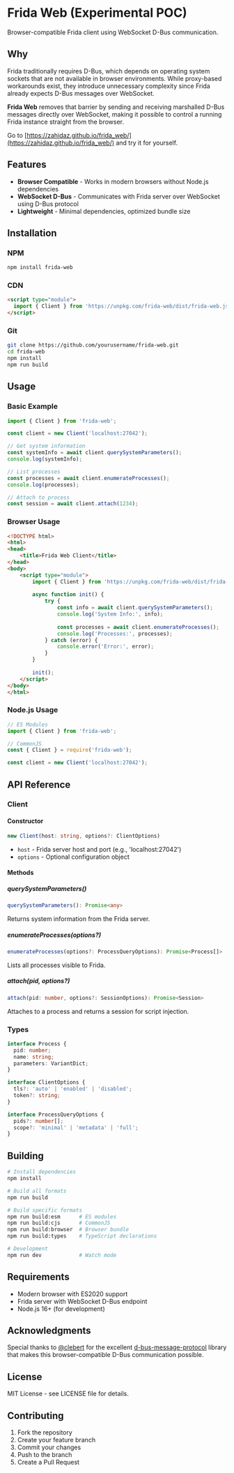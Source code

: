 # Frida Web (Experimental POC)

Browser-compatible Frida client using WebSocket D-Bus communication.

## Why

Frida traditionally requires D-Bus, which depends on operating system sockets that are not available in browser environments. While proxy-based workarounds exist, they introduce unnecessary complexity since Frida already expects D-Bus messages over WebSocket.  

**Frida Web** removes that barrier by sending and receiving marshalled D-Bus messages directly over WebSocket, making it possible to control a running Frida instance straight from the browser.  

Go to [https://zahidaz.github.io/frida_web/](https://zahidaz.github.io/frida_web/) and try it for yourself.


## Features

- **Browser Compatible** - Works in modern browsers without Node.js dependencies
- **WebSocket D-Bus** - Communicates with Frida server over WebSocket using D-Bus protocol
- **Lightweight** - Minimal dependencies, optimized bundle size

## Installation

### NPM
```bash
npm install frida-web
```

### CDN
```html
<script type="module">
  import { Client } from 'https://unpkg.com/frida-web/dist/frida-web.js';
</script>
```

### Git
```bash
git clone https://github.com/yourusername/frida-web.git
cd frida-web
npm install
npm run build
```

## Usage

### Basic Example

```javascript
import { Client } from 'frida-web';

const client = new Client('localhost:27042');

// Get system information
const systemInfo = await client.querySystemParameters();
console.log(systemInfo);

// List processes
const processes = await client.enumerateProcesses();
console.log(processes);

// Attach to process
const session = await client.attach(1234);
```

### Browser Usage

```html
<!DOCTYPE html>
<html>
<head>
    <title>Frida Web Client</title>
</head>
<body>
    <script type="module">        
        import { Client } from 'https://unpkg.com/frida-web/dist/frida-web.js';
        
        async function init() {
            try {
                const info = await client.querySystemParameters();
                console.log('System Info:', info);
                
                const processes = await client.enumerateProcesses();
                console.log('Processes:', processes);
            } catch (error) {
                console.error('Error:', error);
            }
        }
        
        init();
    </script>
</body>
</html>
```

### Node.js Usage

```javascript
// ES Modules
import { Client } from 'frida-web';

// CommonJS
const { Client } = require('frida-web');

const client = new Client('localhost:27042');
```

## API Reference

### Client

#### Constructor
```typescript
new Client(host: string, options?: ClientOptions)
```

- `host` - Frida server host and port (e.g., 'localhost:27042')
- `options` - Optional configuration object

#### Methods

##### querySystemParameters()
```typescript
querySystemParameters(): Promise<any>
```
Returns system information from the Frida server.

##### enumerateProcesses(options?)
```typescript
enumerateProcesses(options?: ProcessQueryOptions): Promise<Process[]>
```
Lists all processes visible to Frida.

##### attach(pid, options?)
```typescript
attach(pid: number, options?: SessionOptions): Promise<Session>
```
Attaches to a process and returns a session for script injection.

### Types

```typescript
interface Process {
  pid: number;
  name: string;
  parameters: VariantDict;
}

interface ClientOptions {
  tls?: 'auto' | 'enabled' | 'disabled';
  token?: string;
}

interface ProcessQueryOptions {
  pids?: number[];
  scope?: 'minimal' | 'metadata' | 'full';
}
```

## Building

```bash
# Install dependencies
npm install

# Build all formats
npm run build

# Build specific formats
npm run build:esm      # ES modules
npm run build:cjs      # CommonJS
npm run build:browser  # Browser bundle
npm run build:types    # TypeScript declarations

# Development
npm run dev            # Watch mode
```

## Requirements

- Modern browser with ES2020 support
- Frida server with WebSocket D-Bus endpoint
- Node.js 16+ (for development)

## Acknowledgments

Special thanks to [@clebert](https://github.com/clebert) for the excellent [d-bus-message-protocol](https://github.com/clebert/d-bus-message-protocol) library that makes this browser-compatible D-Bus communication possible.

## License

MIT License - see LICENSE file for details.

## Contributing

1. Fork the repository
2. Create your feature branch
3. Commit your changes
4. Push to the branch
5. Create a Pull Request
